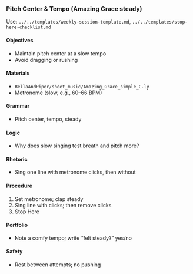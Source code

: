 ### Pitch Center & Tempo (Amazing Grace steady)

Use: `../../templates/weekly-session-template.md`, `../../templates/stop-here-checklist.md`

#### Objectives
- Maintain pitch center at a slow tempo
- Avoid dragging or rushing

#### Materials
- `BellaAndPiper/sheet_music/Amazing_Grace_simple_C.ly`
- Metronome (slow, e.g., 60–66 BPM)

#### Grammar
- Pitch center, tempo, steady

#### Logic
- Why does slow singing test breath and pitch more?

#### Rhetoric
- Sing one line with metronome clicks, then without

#### Procedure
1) Set metronome; clap steady
2) Sing line with clicks; then remove clicks
3) Stop Here

#### Portfolio
- Note a comfy tempo; write “felt steady?” yes/no

#### Safety
- Rest between attempts; no pushing